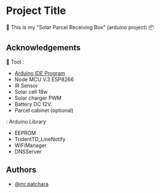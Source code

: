 # Project Title
:truck: This is my "Solar Parcel Receiving Box" (arduino project) :package:

## Acknowledgements
:wrench: Tool :
 - [Arduino IDE Program](https://www.arduino.cc/en/software)
 - Node MCU V.3 ESP8266
 - IR Sensor 
 - Solar cell 18w
 - Solar charger PWM
 - Battery DC 12V.
 - Parcel cabinet (optional)

: Arduino Library
- EEPROM
- TridentTD_LineNotify
- WiFiManager
- DNSServer

## Authors

- [@mr.patchara](https://github.com/MrPatchara)

